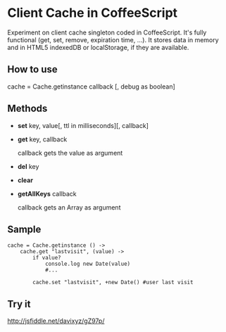 Client Cache in CoffeeScript
==============================================

Experiment on client cache singleton coded in CoffeeScript. It's fully functional (get, set, remove, expiration time, ...). It stores data in memory and in HTML5 indexedDB or localStorage, if they are available.

How to use
-----------

cache = Cache.getinstance callback [, debug as boolean]

Methods
--------

*	**set** key, value[, ttl in milliseconds][, callback] 

*	**get** key, callback

	callback gets the value as argument<br />

*	**del** key <br />

*	**clear**

*	**getAllKeys** callback
	
	callback gets an Array as argument

Sample
-------

	cache = Cache.getinstance () ->
	    cache.get "lastvisit", (value) ->
	        if value?
	            console.log new Date(value)
	            #...
	            
	        cache.set "lastvisit", +new Date() #user last visit

Try it
-------

http://jsfiddle.net/davixyz/gZ97p/
